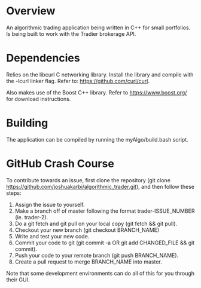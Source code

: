 # Overview
An algorithmic trading application being written in C++ for small portfolios.
Is being built to work with the Tradier brokerage API.

# Dependencies
Relies on the libcurl C networking library.
Install the library and compile with the -lcurl linker flag.
Refer to: https://github.com/curl/curl.

Also makes use of the Boost C++ library.
Refer to https://www.boost.org/ for download instructions.

# Building
The application can be compiled by running the myAlgo/build.bash script.

# GitHub Crash Course
To contribute towards an issue, first clone the repository (git clone https://github.com/joshuakarbi/algorithmic_trader.git), and then follow these steps:
  
  1. Assign the issue to yourself.
  2. Make a branch off of master following the format trader-ISSUE_NUMBER (ie. trader-2).
  3. Do a git fetch and git pull on your local copy (git fetch && git pull).
  4. Checkout your new branch (git checkout BRANCH_NAME)
  5. Write and test your new code.
  6. Commit your code to git (git commit -a OR git add CHANGED_FILE && git commit).
  7. Push your code to your remote branch (git push BRANCH_NAME).
  8. Create a pull request to merge BRANCH_NAME into master.
  
Note that some development environments can do all of this for you through their GUI.
